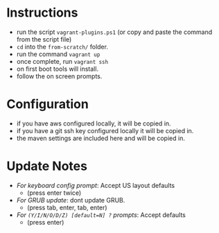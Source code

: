 # Instructions #

- run the script `vagrant-plugins.ps1` (or copy and paste the command from the script file)
- `cd` into the `from-scratch/` folder.
- run the command `vagrant up`
- once complete, run `vagrant ssh`
- on first boot tools will install. 
- follow the on screen prompts.

# Configuration #
- if you have aws configured locally, it will be copied in.
- if you have a git ssh key configured locally it will be copied in.
- the maven settings are included here and will be copied in.

# Update Notes #
- *For keyboard config prompt*: Accept US layout defaults 
  - (press enter twice)
- *For GRUB update*: dont update GRUB.
  - (press tab, enter, tab, enter)
- *For `(Y/I/N/O/D/Z) [default=N] ?` prompts*: Accept defaults
  - (press enter)